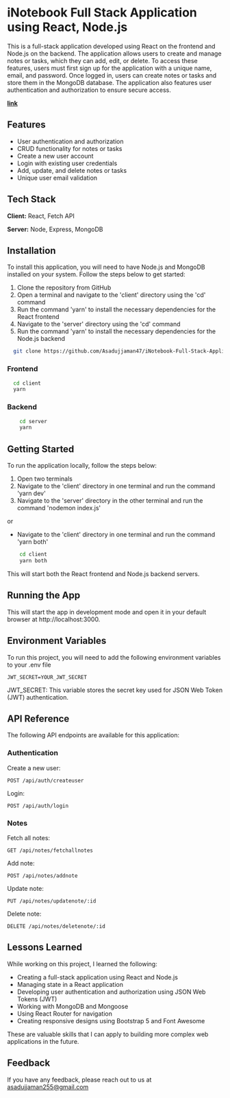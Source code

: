 # iNotebook Full Stack Application using React, Node.js

This is a full-stack application developed using React on the frontend and Node.js on the backend. The application allows users to create and manage notes or tasks, which they can add, edit, or delete. To access these features, users must first sign up for the application with a unique name, email, and password. Once logged in, users can create notes or tasks and store them in the MongoDB database. The application also features user authentication and authorization to ensure secure access.

**[link](https://github.com/Asadujjaman47/iNotebook-Full-Stack-Application-using-React-Node.js.git)**

## Features

- User authentication and authorization
- CRUD functionality for notes or tasks
- Create a new user account
- Login with existing user credentials
- Add, update, and delete notes or tasks
- Unique user email validation

## Tech Stack

**Client:** React, Fetch API

**Server:** Node, Express, MongoDB

## Installation

To install this application, you will need to have Node.js and MongoDB installed on your system. Follow the steps below to get started:

1. Clone the repository from GitHub
2. Open a terminal and navigate to the 'client' directory using the 'cd' command
3. Run the command 'yarn' to install the necessary dependencies for the React frontend
4. Navigate to the 'server' directory using the 'cd' command
5. Run the command 'yarn' to install the necessary dependencies for the Node.js backend

```bash
  git clone https://github.com/Asadujjaman47/iNotebook-Full-Stack-Application-using-React-Node.js.git
```

### Frontend

```bash
  cd client
  yarn
```

### Backend

```bash
    cd server
    yarn
```

## Getting Started

To run the application locally, follow the steps below:

1. Open two terminals
2. Navigate to the 'client' directory in one terminal and run the command 'yarn dev'
3. Navigate to the 'server' directory in the other terminal and run the command 'nodemon index.js'

or

- Navigate to the 'client' directory in one terminal and run the command 'yarn both'

```bash
    cd client
    yarn both
```

This will start both the React frontend and Node.js backend servers.

## Running the App

This will start the app in development mode and open it in your default browser at http://localhost:3000.

## Environment Variables

To run this project, you will need to add the following environment variables to your .env file

`JWT_SECRET=YOUR_JWT_SECRET`

JWT_SECRET: This variable stores the secret key used for JSON Web Token (JWT) authentication.

## API Reference

The following API endpoints are available for this application:

### Authentication

Create a new user:

```http
POST /api/auth/createuser
```

Login:

```http
POST /api/auth/login
```

### Notes

Fetch all notes:

```http
GET /api/notes/fetchallnotes
```

Add note:

```http
POST /api/notes/addnote
```

Update note:

```http
PUT /api/notes/updatenote/:id
```

Delete note:

```http
DELETE /api/notes/deletenote/:id
```

## Lessons Learned

While working on this project, I learned the following:

- Creating a full-stack application using React and Node.js
- Managing state in a React application
- Developing user authentication and authorization using JSON Web Tokens (JWT)
- Working with MongoDB and Mongoose
- Using React Router for navigation
- Creating responsive designs using Bootstrap 5 and Font Awesome

These are valuable skills that I can apply to building more complex web applications in the future.

## Feedback

If you have any feedback, please reach out to us at asadujjaman255@gmail.com
